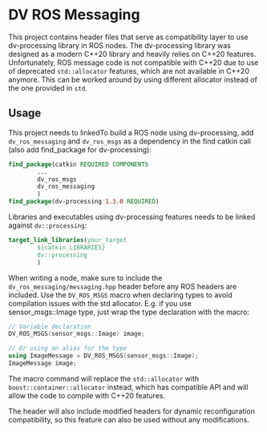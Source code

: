 # DV ROS Messaging

This project contains header files that serve as compatibility layer to use dv-processing library in ROS nodes. The
dv-processing library was designed as a modern C++20 library and heavily relies on C++20 features. Unfortunately, ROS
message code is not compatible with C++20 due to use of deprecated `std::allocator` features, which are not available in
C++20 anymore. This can be worked around by using different allocator instead of the one provided in `std`.

## Usage

This project needs to linkedTo build a ROS node using dv-processing, add `dv_ros_messaging` and `dv_ros_msgs` as
a dependency in the find catkin call (also add find_package for dv-processing):
```cmake
find_package(catkin REQUIRED COMPONENTS
        ...
        dv_ros_msgs
        dv_ros_messaging
        )
find_package(dv-processing 1.3.0 REQUIRED)
```

Libraries and executables using dv-processing features needs to be linked against `dv::processing`:
```cmake
target_link_libraries(your_target
        ${catkin_LIBRARIES}
        dv::processing
        )
```

When writing a node, make sure to include the `dv_ros_messaging/messaging.hpp` header before any ROS headers
are included. Use the `DV_ROS_MSGS` macro when declaring types to avoid compilation issues with the std allocator.
E.g. if you use sensor_msgs::Image type, just wrap the type declaration with the macro:
```c++
// Variable declaration
DV_ROS_MSGS(sensor_msgs::Image) image;

// Or using an alias for the type 
using ImageMessage = DV_ROS_MSGS(sensor_msgs::Image);
ImageMessage image;
```

The macro command will replace the `std::allocator` with `boost::container::allocator` instead, which has compatible
API and will allow the code to compile with C++20 features.

The header will also include modified headers for dynamic reconfiguration compatibility, so this feature can also be 
used without any modifications.




